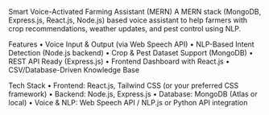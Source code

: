Smart Voice-Activated Farming Assistant (MERN)
A MERN stack (MongoDB, Express.js, React.js, Node.js) based voice assistant to help farmers with crop recommendations, weather updates, and pest control using NLP.

Features
•	Voice Input & Output (via Web Speech API)
•	NLP-Based Intent Detection (Node.js backend)
•	Crop & Pest Dataset Support (MongoDB)
•	REST API Ready (Express.js)
•	Frontend Dashboard with React.js
•	CSV/Database-Driven Knowledge Base

Tech Stack
•	Frontend: React.js, Tailwind CSS (or your preferred CSS framework)
•	Backend: Node.js, Express.js
•	Database: MongoDB (Atlas or local)
•	Voice & NLP: Web Speech API / NLP.js or Python API integration
